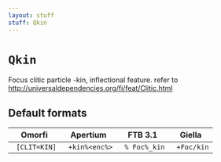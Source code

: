 ```yaml
---
layout: stuff
stuff: Qkin
---
```

# ` Qkin `

Focus clitic particle -kin, inflectional feature. refer to http://universaldependencies.org/fi/feat/Clitic.html

## Default formats
| Omorfi | Apertium | FTB 3.1 | Giella |
|:------:|:--------:|:-------:|:------:|
| ` [CLIT=KIN]` | ` +kin%<enc%>` | ` % Foc%_kin` | ` +Foc/kin`  |
